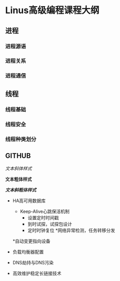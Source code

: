 
# Linus高级编程课程大纲

## 进程

### 进程源语
### 进程关系
### 进程通信

## 线程

### 线程基础
### 线程安全
### 线程种类划分

## GITHUB



*文本斜体样式*

**文本粗体样式**

***文本斜粗体样式***

* HA高可用数据库
	* Keep-Alive心跳保活机制
		* 设置定时时间戳
		* 到时试探，试探包设计
		* 定时时钟复位
	*网络异常检测，任务转移分发

	*自动变更指向设备
* 负载均衡器配置

* DNS劫持与DNS污染

* 高效维护稳定长链接技术
